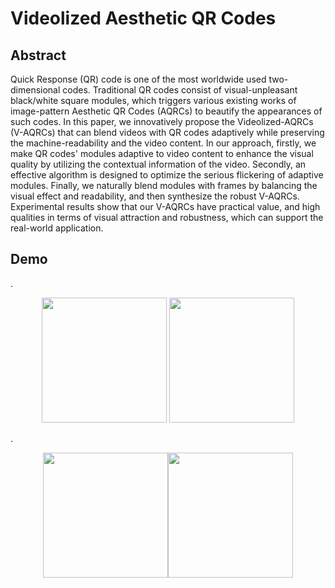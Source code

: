 # Videolized Aesthetic QR Codes
## Abstract
Quick Response (QR) code is one of the most worldwide used two-dimensional codes. Traditional QR codes consist of visual-unpleasant black/white square modules, which triggers various existing works of image-pattern Aesthetic QR Codes (AQRCs) to beautify the appearances of such codes. In this paper, we innovatively propose the Videolized-AQRCs (V-AQRCs) that can blend videos with QR codes adaptively while preserving the machine-readability and the video content. In our approach, firstly, we make QR codes' modules adaptive to video content to enhance the visual quality by utilizing the contextual information of the video. Secondly, an effective algorithm is designed to optimize the serious flickering of adaptive modules. Finally, we naturally blend modules with frames by balancing the visual effect and readability, and then synthesize the robust V-AQRCs. Experimental results show that our V-AQRCs have practical value, and high qualities in terms of visual attraction and robustness, which can support the real-world application.

## Demo
.<div align=center><img src="https://github.com/SwordHolderSH/Videolized-Aesthetic-QR-Codes/blob/master/demo/24_full.gif" height="200" />      <img src="https://github.com/SwordHolderSH/Videolized-Aesthetic-QR-Codes/blob/master/demo/7.gif" height="200" /></div>

.<div align=center>  <img src="https://github.com/SwordHolderSH/Videolized-Aesthetic-QR-Codes/blob/master/demo/22_full.gif" height="200" /><img src="https://github.com/SwordHolderSH/Videolized-Aesthetic-QR-Codes/blob/master/demo/12_full.gif" height="200" /> </div>



